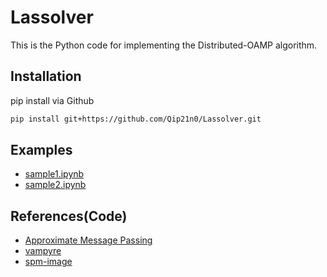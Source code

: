 # Lassolver
This is the Python code for implementing the Distributed-OAMP algorithm.

## Installation
pip install via Github
```bash
pip install git+https://github.com/Qip21n0/Lassolver.git
```

## Examples
- [sample1.ipynb](https://github.com/Qip21n0/Lassolver/blob/main/examples/sample1.ipynb)
- [sample2.ipynb](https://github.com/Qip21n0/Lassolver/blob/main/examples/sample2.ipynb)

## References(Code)
- [Approximate Message Passing](https://github.com/takashi-takahashi/approximate_message_passing)
- [vampyre](https://github.com/GAMPTeam/vampyre)
- [spm-image](https://github.com/hacarus/spm-image)
